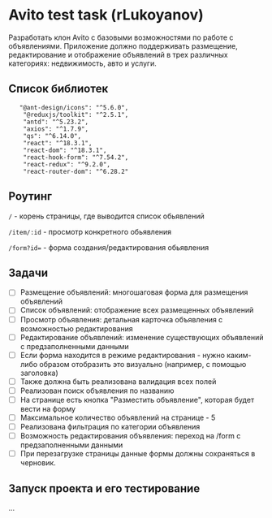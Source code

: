 # Avito test task (rLukoyanov)
Разработать клон Avito с базовыми возможностями по работе с объявлениями. Приложение должно поддерживать размещение, редактирование и отображение объявлений в трех различных категориях: недвижимость, авто и услуги.
## Список библиотек
```
   "@ant-design/icons": "^5.6.0",
    "@reduxjs/toolkit": "^2.5.1",
    "antd": "^5.23.2",
    "axios": "^1.7.9",
    "qs": "^6.14.0",
    "react": "^18.3.1",
    "react-dom": "^18.3.1",
    "react-hook-form": "^7.54.2",
    "react-redux": "^9.2.0",
    "react-router-dom": "^6.28.2"
```

## Роутинг

`/` - корень страницы, где выводится список обьявлений

`/item/:id` - просмотр конкретного обьявления

`/form?id=` - форма создания/редактирования обьявления

## Задачи

- [ ] Размещение объявлений: многошаговая форма для размещения объявлений
- [ ] Список объявлений: отображение всех размещенных объявлений
- [ ] Просмотр объявления: детальная карточка объявления с возможностью редактирования
- [ ] Редактирование объявлений: изменение существующих объявлений с предзаполненными данными
- [ ] Если форма находится в режиме редактирования - нужно каким-либо образом отобразить это визуально (например, с помощью заголовка)
- [ ] Также должна быть реализована валидация всех полей
- [ ] Реализован поиск объявления по названию
- [ ] На странице есть кнопка "Разместить объявление", которая будет вести на форму
- [ ] Максимальное количество объявлений на странице - 5
- [ ] Реализована фильтрация по категории объявления
- [ ] Возможность редактирования объявления: переход на /form с предзаполненными данными
- [ ] При перезагрузке страницы данные формы должны сохраняться в черновик.

## Запуск проекта и его тестирование
...